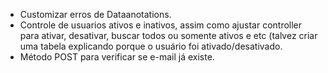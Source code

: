 ﻿-	Customizar erros de Dataanotations.
-	Controle de usuarios ativos e inativos, assim como ajustar controller para ativar, desativar, buscar todos ou somente ativos e etc (talvez criar uma tabela explicando porque o usuário foi ativado/desativado.
-	Método POST para verificar se e-mail já existe.




